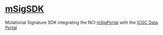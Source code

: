 # [mSigSDK](https://episphere.github.io/msigaaron/)

Mutational Signature SDK integrating the NCI [mSigPortal](https://analysistools-dev.cancer.gov/mutational-signatures/#/apiaccess) with the [ICGC Data Portal](https://dcc.icgc.org/)

